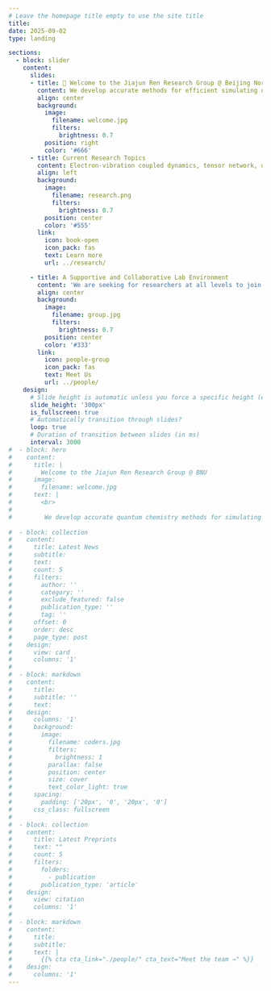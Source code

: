 ```yaml
---
# Leave the homepage title empty to use the site title
title:
date: 2025-09-02
type: landing

sections:
  - block: slider
    content:
      slides:
      - title: 👋 Welcome to the Jiajun Ren Research Group @ Beijing Normal University
        content: We develop accurate methods for efficient simulating quantum dynamics of molecules and materials.
        align: center
        background:
          image:
            filename: welcome.jpg
            filters:
              brightness: 0.7
          position: right
          color: '#666'
      - title: Current Research Topics
        content: Electron-vibration coupled dynamics, tensor network, quantum algorithm 
        align: left
        background:
          image:
            filename: research.png
            filters:
              brightness: 0.7
          position: center
          color: '#555'
        link:
          icon: book-open
          icon_pack: fas
          text: Learn more
          url: ../research/

      - title: A Supportive and Collaborative Lab Environment
        content: 'We are seeking for researchers at all levels to join us!'
        align: center
        background:
          image:
            filename: group.jpg
            filters:
              brightness: 0.7
          position: center
          color: '#333'
        link:
          icon: people-group
          icon_pack: fas
          text: Meet Us
          url: ../people/
    design:
      # Slide height is automatic unless you force a specific height (e.g. '400px')
      slide_height: '300px'
      is_fullscreen: true
      # Automatically transition through slides?
      loop: true
      # Duration of transition between slides (in ms)
      interval: 3000
#  - block: hero
#    content:
#      title: |
#        Welcome to the Jiajun Ren Research Group @ BNU
#      image:
#        filename: welcome.jpg
#      text: |
#        <br>
#         
#         We develop accurate quantum chemistry methods for simulating structure and dynamics of molecules and materials.
   
#  - block: collection
#    content:
#      title: Latest News
#      subtitle:
#      text:
#      count: 5
#      filters:
#        author: ''
#        category: ''
#        exclude_featured: false
#        publication_type: ''
#        tag: ''
#      offset: 0
#      order: desc
#      page_type: post
#    design:
#      view: card
#      columns: '1'
#  
#  - block: markdown
#    content:
#      title:
#      subtitle: ''
#      text:
#    design:
#      columns: '1'
#      background:
#        image: 
#          filename: coders.jpg
#          filters:
#            brightness: 1
#          parallax: false
#          position: center
#          size: cover
#          text_color_light: true
#      spacing:
#        padding: ['20px', '0', '20px', '0']
#      css_class: fullscreen
#
#  - block: collection
#    content:
#      title: Latest Preprints
#      text: ""
#      count: 5
#      filters:
#        folders:
#          - publication
#        publication_type: 'article'
#    design:
#      view: citation
#      columns: '1'
#
#  - block: markdown
#    content:
#      title:
#      subtitle:
#      text: |
#        {{% cta cta_link="./people/" cta_text="Meet the team →" %}}
#    design:
#      columns: '1'
---
```

